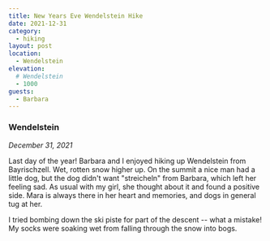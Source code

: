 ```yaml
---
title: New Years Eve Wendelstein Hike
date: 2021-12-31
category:
  - hiking
layout: post
location:
  - Wendelstein
elevation:
  # Wendelstein
  - 1000
guests:
  - Barbara
---
```


### Wendelstein
_December 31, 2021_

Last day of the year! Barbara and I enjoyed hiking up Wendelstein
from Bayrischzell. Wet, rotten snow higher up. On the summit a
nice man had a little dog, but the dog didn't want "streicheln"
from Barbara, which left her feeling sad. As usual with my girl,
she thought about it and found a positive side. Mara is always
there in her heart and memories, and dogs in general tug at her.

I tried bombing down the ski piste for part of the descent -- what
a mistake! My socks were soaking wet from falling through the snow
into bogs.
